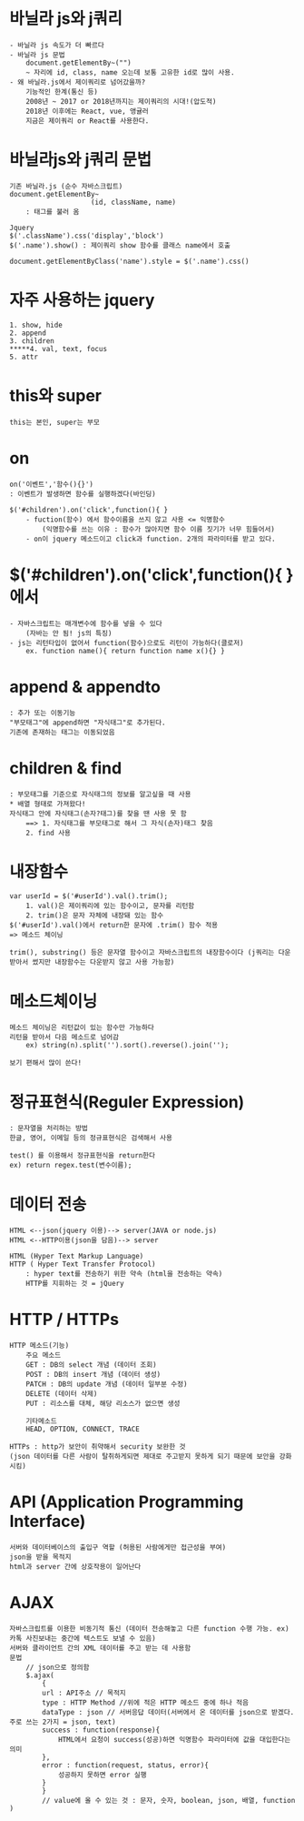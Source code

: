 # 바닐라 js와 j쿼리
	- 바닐라 js 속도가 더 빠르다
	- 바닐라 js 문법
		document.getElementBy~("")
    	~ 자리에 id, class, name 오는데 보통 고유한 id로 많이 사용.
	- 왜 바닐라.js에서 제이쿼리로 넘어갔을까?
		기능적인 한계(통신 등)
		2008년 ~ 2017 or 2018년까지는 제이쿼리의 시대!(압도적)
		2018년 이후에는 React, vue, 앵귤러
		지금은 제이쿼리 or React를 사용한다.

# 바닐라js와 j쿼리 문법
    기존 바닐라.js (순수 자바스크립트)
    document.getElementBy~
                        (id, className, name)
        : 태그를 불러 옴

    Jquery
    $('.className').css('display','block')
    $('.name').show() : 제이쿼리 show 함수를 클래스 name에서 호출

    document.getElementByClass('name').style = $('.name').css()

# 자주 사용하는 jquery
    1. show, hide
    2. append
    3. children
    *****4. val, text, focus
    5. attr

# this와 super
    this는 본인, super는 부모

# on
    on('이벤트','함수(){}')
    : 이벤트가 발생하면 함수를 실행하겠다(바인딩)

    $('#children').on('click',function(){ }
        - fuction(함수) 에서 함수이름을 쓰지 않고 사용 <= 익명함수
            (익명함수를 쓰는 이유 : 함수가 많아지면 함수 이름 짓기가 너무 힘들어서)
        - on이 jquery 메소드이고 click과 function. 2개의 파라미터를 받고 있다.
        
# $('#children').on('click',function(){ } 에서
    - 자바스크립트는 매개변수에 함수를 넣을 수 있다 
        (자바는 안 됨! js의 특징)
    - js는 리턴타입이 없어서 function(함수)으로도 리턴이 가능하다(클로저) 
        ex. function name(){ return function name x(){} }

# append & appendto
    : 추가 또는 이동기능
    "부모태그"에 append하면 "자식태그"로 추가된다.
    기존에 존재하는 태그는 이동되었음

# children & find
    : 부모태그를 기준으로 자식태그의 정보를 알고싶을 때 사용
    * 배열 형태로 가져왔다!
    자식태그 안에 자식태그(손자?태그)를 찾을 땐 사용 못 함 
        ==> 1. 자식태그를 부모태그로 해서 그 자식(손자)태그 찾음
        2. find 사용

# 내장함수
    var userId = $('#userId').val().trim();
        1. val()은 제이쿼리에 있는 함수이고, 문자를 리턴함
        2. trim()은 문자 자체에 내장돼 있는 함수
    $('#userId').val()에서 return한 문자에 .trim() 함수 적용
    => 메소드 체이닝

    trim(), substring() 등은 문자열 함수이고 자바스크립트의 내장함수이다 (j쿼리는 다운받아서 썼지만 내장함수는 다운받지 않고 사용 가능함)

# 메소드체이닝
    메소드 체이닝은 리턴값이 있는 함수만 가능하다
    리턴을 받아서 다음 메소드로 넘어감
        ex) string(n).split('').sort().reverse().join('');
        
    보기 편해서 많이 쓴다!

# 정규표현식(Reguler Expression)
    : 문자열을 처리하는 방법
    한글, 영어, 이메일 등의 정규표현식은 검색해서 사용

    test() 를 이용해서 정규표현식을 return한다
    ex) return regex.test(변수이름);

# 데이터 전송
    HTML <--json(jquery 이용)--> server(JAVA or node.js)
    HTML <--HTTP이용(json을 담음)--> server

    HTML (Hyper Text Markup Language)
    HTTP ( Hyper Text Transfer Protocol)
        : hyper text를 전송하기 위한 약속 (html을 전송하는 약속)
        HTTP를 지휘하는 것 = jQuery

# HTTP / HTTPs
    HTTP 메소드(기능)
        주요 메소드
        GET : DB의 select 개념 (데이터 조회)
        POST : DB의 insert 개념 (데이터 생성)
        PATCH : DB의 update 개념 (데이터 일부분 수정)
        DELETE (데이터 삭제)
        PUT : 리소스를 대체, 해당 리소스가 없으면 생성
        
        기타메소드
        HEAD, OPTION, CONNECT, TRACE

    HTTPs : http가 보안이 취약해서 security 보완한 것
    (json 데이터를 다른 사람이 탈취하게되면 제대로 주고받지 못하게 되기 때문에 보안을 강화시킴)

# API (Application Programming Interface)
    서버와 데이터베이스의 출입구 역할 (허용된 사람에게만 접근성을 부여)
    json을 받을 목적지
    html과 server 간에 상호작용이 일어난다

# AJAX 
    자바스크립트를 이용한 비동기적 통신 (데이터 전송해놓고 다른 function 수행 가능. ex) 카톡 사진보내는 중간에 텍스트도 보낼 수 있음)
    서버와 클라이언트 간의 XML 데이터를 주고 받는 데 사용함
    문법
        // json으로 정의함
        $.ajax(
            { 
            url : API주소 // 목적지
            type : HTTP Method //위에 적은 HTTP 메소드 중에 하나 적음
            dataType : json // 서버응답 데이터(서버에서 온 데이터를 json으로 받겠다. 주로 쓰는 2가지 = json, text)
            success : function(response){
                HTML에서 요청이 success(성공)하면 익명함수 파라미터에 값을 대입한다는 의미
            },
            error : function(request, status, error){
                성공하지 못하면 error 실행
            }
            }
            // value에 올 수 있는 것 : 문자, 숫자, boolean, json, 배열, function
    )
